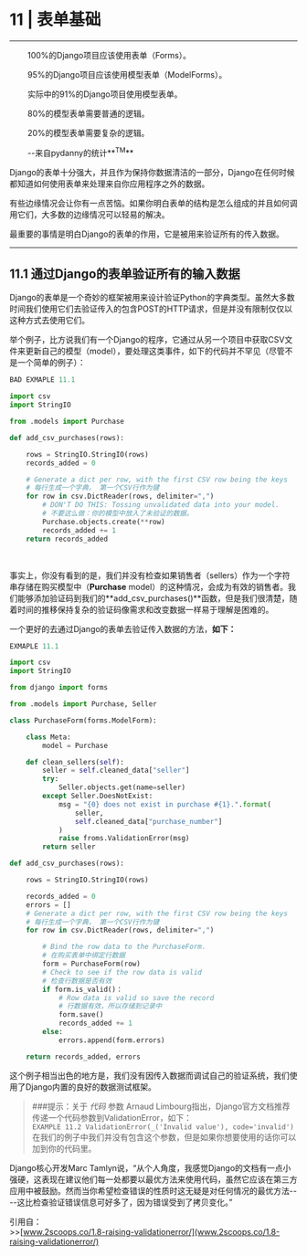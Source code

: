 ﻿# 11 | 表单基础

---

 &nbsp;&nbsp;&nbsp;&nbsp;&nbsp;&nbsp;&nbsp;&nbsp;100%的Django项目应该使用表单（Forms）。

 &nbsp;&nbsp;&nbsp;&nbsp;&nbsp;&nbsp;&nbsp;&nbsp;95%的Django项目应该使用模型表单（ModelForms）。

 &nbsp;&nbsp;&nbsp;&nbsp;&nbsp;&nbsp;&nbsp;&nbsp;实际中的91%的Django项目使用模型表单。

 &nbsp;&nbsp;&nbsp;&nbsp;&nbsp;&nbsp;&nbsp;&nbsp;80%的模型表单需要普通的逻辑。

 &nbsp;&nbsp;&nbsp;&nbsp;&nbsp;&nbsp;&nbsp;&nbsp;20%的模型表单需要复杂的逻辑。

 &nbsp;&nbsp;&nbsp;&nbsp;&nbsp;&nbsp;&nbsp;&nbsp;--来自pydanny的统计**<sup>TM</sup>**

 Django的表单十分强大，并且作为保持你数据清洁的一部分，Django在任何时候都知道如何使用表单来处理来自你应用程序之外的数据。

有些边缘情况会让你有一点苦恼。如果你明白表单的结构是怎么组成的并且如何调用它们，大多数的边缘情况可以轻易的解决。

 最重要的事情是明白Django的表单的作用，它是被用来验证所有的传入数据。

---
## 11.1 通过Django的表单验证所有的输入数据

Django的表单是一个奇妙的框架被用来设计验证Python的字典类型。虽然大多数时间我们使用它们去验证传入的包含POST的HTTP请求，但是并没有限制仅仅以这种方式去使用它们。

举个例子，比方说我们有一个Django的程序，它通过从另一个项目中获取CSV文件来更新自己的模型（model），要处理这类事件，如下的代码并不罕见（尽管不是一个简单的例子）：


```python
BAD EXMAPLE 11.1

import csv
import StringIO

from .models import Purchase

def add_csv_purchases(rows):

    rows = StringIO.StringIO(rows)
    records_added = 0

    # Generate a dict per row, with the first CSV row being the keys
    # 每行生成一个字典， 第一个CSV行作为键
    for row in csv.DictReader(rows, delimiter=",")
        # DON'T DO THIS: Tossing unvalidated data into your model.
        # 不要这么做：你的模型中放入了未验证的数据。
        Purchase.objects.create(**row)
        records_added += 1
    return records_added
```
<br />

事实上，你没有看到的是，我们并没有检查如果销售者（sellers）作为一个字符串存储在购买模型中（**Purchase** model）的这种情况，会成为有效的销售者。我们能够添加验证码到我们的**add_csv_purchases()**函数，但是我们很清楚，随着时间的推移保持复杂的验证码像需求和改变数据一样易于理解是困难的。

一个更好的去通过Django的表单去验证传入数据的方法，**如下：**
<br />

```python
EXMAPLE 11.1

import csv
import StringIO

from django import forms

from .models import Purchase, Seller

class PurchaseForm(forms.ModelForm):

    class Meta:
        model = Purchase

    def clean_sellers(self):
        seller = self.cleaned_data["seller"]
        try:
            Seller.objects.get(name=seller)
        except Seller.DoesNotExist:
            msg = "{0} does not exist in purchase #{1}.".format(
                seller,
                self.cleaned_data["purchase_number"]
            )
            raise froms.ValidationError(msg)
        return seller

def add_csv_purchases(rows):

    rows = StringIO.StringIO(rows)

    records_added = 0
    errors = []
    # Generate a dict per row, with the first CSV row being the keys
    # 每行生成一个字典， 第一个CSV行作为键
    for row in csv.DictReader(rows, delimiter=",")

        # Bind the row data to the PurchaseForm.
        # 在购买表单中绑定行数据
        form = PurchaseForm(row)
        # Check to see if the row data is valid
        # 检查行数据是否有效
        if form.is_valid()：
            # Row data is valid so save the record
            # 行数据有效，所以存储到记录中
            form.save()
            records_added += 1
        else:
            errors.append(form.errors)

    return records_added, errors
```

这个例子相当出色的地方是，我们没有因传入数据而调试自己的验证系统，我们使用了Django内置的良好的数据测试框架。

> ###提示：关于 *代码* 参数
Arnaud Limbourg指出，Django官方文档推荐传递一个代码参数到ValidationError，如下：<br />
`EXAMPLE 11.2
ValidationError(_('Invalid value'), code='invalid')`<br />
在我们的例子中我们并没有包含这个参数，但是如果你想要使用的话你可以加到你的代码里。<br />

Django核心开发Marc Tamlyn说，“从个人角度，我感觉Django的文档有一点小强硬，这表现在建议他们每一处都要以最优方法来使用代码，虽然它应该在第三方应用中被鼓励。然而当你希望检查错误的性质时这无疑是对任何情况的最优方法----这比检查验证错误信息可好多了，因为错误受到了拷贝变化。”

引用自：<br />
    >>[www.2scoops.co/1.8-raising-validationerror/](www.2scoops.co/1.8-raising-validationerror/)




